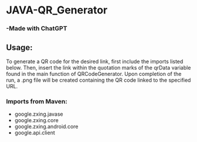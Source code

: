 # JAVA-QR_Generator

### -Made with ChatGPT

## Usage:
To generate a QR code for the desired link, first include the imports listed below. Then, insert the link within the quotation marks of the qrData variable found in the main function of QRCodeGenerator. Upon completion of the run, a .png file will be created containing the QR code linked to the specified URL.

### Imports from Maven:
- google.zxing.javase
- google.zxing.core
- google.zxing.android.core
- google.api.client

